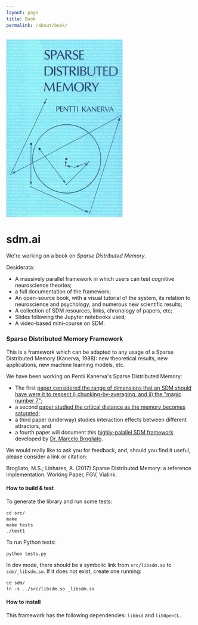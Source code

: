 ```yaml
---
layout: page
title: Book
permalink: /about/book/
---
```


![sdm.jpeg](/sdm.jpeg)

#  sdm.ai  
We're working on a book on _Sparse Distributed Memory_.



Desiderata:
 * A massively parallel framework in which users can test cognitive neuroscience theories;
 * a full documentation of the framework;
 * An open-source book, with a visual tutorial of the system, its relation to neuroscience and psychology, and numerous new scientific results;
 * A collection of SDM resources, links, chronology of papers, etc;
 * Slides following the Jupyter notebooks used;
 * A video-based mini-course on SDM.








### Sparse Distributed Memory Framework
This is a framework which can be adapted to any usage of a Sparse Distributed Memory (Kanerva, 1988):  new theoretical results, new applications, new machine learning models, etc.  

 We have been working on Pentii Kanerva's Sparse Distributed Memory:
   - The first [paper considered the range of dimensions that an SDM should have were it to respect i) chunking-by-averaging, and ii) the "magic number 7"](http://journals.plos.org/plosone/article?id=10.1371/journal.pone.0015592);
   - a second [paper studied the critical distance as the memory becomes saturated](http://journal.frontiersin.org/article/10.3389/fnhum.2014.00222/full);
   - a third paper (underway) studies interaction effects between different attractors, and
   - a fourth paper will document this [highly-palallel SDM framework](https://github.com/msbrogli/sdm-framework) developed by [Dr. Marcelo Brogliato](https://github.com/msbrogli).  

We would really like to ask you for feedback, and, should you find it useful, please consider a link or citation:

Brogliato, M.S.; Linhares, A. (2017) Sparse Distributed Memory: a reference implementation.  Working Paper, FGV, Vialink.


#### How to build & test
To generate the library and run some tests:

    cd src/
	make
	make tests
	./test1

To run Python tests:

	python tests.py

In dev mode, there should be a symbolic link from `src/libsdm.so` to `sdm/_libsdm.so`. If it does not exist, create one running:

	cd sdm/
	ln -s ../src/libsdm.so _libsdm.so


#### How to install
This framework has the following dependencies: `libbsd` and `libOpenCL`.
